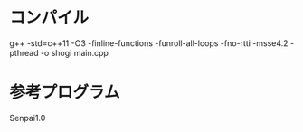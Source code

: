# コンパイル
g++ -std=c++11 -O3 -finline-functions -funroll-all-loops -fno-rtti -msse4.2 -pthread -o shogi main.cpp

# 参考プログラム
Senpai1.0
